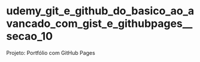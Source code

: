 # udemy_git_e_github_do_basico_ao_avancado_com_gist_e_githubpages__secao_10
Projeto: Portfólio com GitHub Pages
